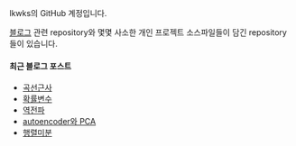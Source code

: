 lkwks의 GitHub 계정입니다.

[블로그](https://lkwks.github.io) 관련 repository와 몇몇 사소한 개인 프로젝트 소스파일들이 담긴 repository들이 있습니다.


#### 최근 블로그 포스트
<!-- BLOG-POST-LIST:START -->
- [곡선근사](https://lkwks.github.io/%EC%88%98%ED%95%99/2022/01/25/%EA%B3%A1%EC%84%A0%EA%B7%BC%EC%82%AC.html)
- [확률변수](https://lkwks.github.io/%EC%88%98%ED%95%99/2022/01/23/%ED%99%95%EB%A5%A0%EB%B3%80%EC%88%98.html)
- [역전파](https://lkwks.github.io/ai/2022/01/18/%EC%97%AD%EC%A0%84%ED%8C%8C.html)
- [autoencoder와 PCA](https://lkwks.github.io/%EC%88%98%ED%95%99/2022/01/17/autoencoder%EC%99%80-pca.html)
- [행렬미분](https://lkwks.github.io/%EC%88%98%ED%95%99/2022/01/16/%ED%96%89%EB%A0%AC%EB%AF%B8%EB%B6%84.html)
<!-- BLOG-POST-LIST:END -->
  
<!--![Top Langs](https://github-readme-stats.vercel.app/api/top-langs/?username=lkwks)-->

